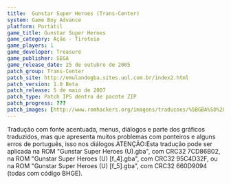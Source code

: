 ```yaml
---
title:  Gunstar Super Heroes (Trans-Center)
system: Game Boy Advance
platform: Portátil
game_title: Gunstar Super Heroes
game_category: Ação - Tiroteio
game_players: 1
game_developer: Treasure
game_publisher: SEGA
game_release_date: 25 de outubro de 2005
patch_group: Trans-Center
patch_site: http://emulandogba.sites.uol.com.br/index2.html
patch_version: 1.0 Beta
patch_release: 5 de maio de 2007
patch_type: Patch IPS dentro de pacote ZIP
patch_progress: ???
patch_images: [http://www.romhackers.org/imagens/traducoes/%5BGBA%5D%20Gunstar%20Super%20Heroes%20-%20Trans-Center%20-%201.png,http://www.romhackers.org/imagens/traducoes/%5BGBA%5D%20Gunstar%20Super%20Heroes%20-%20Trans-Center%20-%202.png,http://www.romhackers.org/imagens/traducoes/%5BGBA%5D%20Gunstar%20Super%20Heroes%20-%20Trans-Center%20-%203.png]
---
```

Tradução com fonte acentuada, menus, diálogos e parte dos gráficos traduzidos, mas que apresenta muitos problemas com ponteiros e alguns erros de português, isso nos diálogos.ATENÇÃO:Esta tradução pode ser aplicada na ROM "Gunstar Super Heroes (U).gba", com CRC32 7CD86B02, na ROM "Gunstar Super Heroes (U) [f_4].gba", com CRC32 95C4D32F, ou na ROM "Gunstar Super Heroes (U) [f_5].gba", com CRC32 660D9094 (todas com código BHGE).